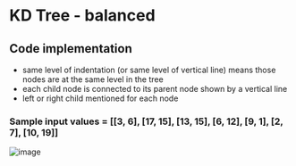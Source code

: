 # KD Tree - balanced

## Code implementation
- same level of indentation (or same level of vertical line) means those nodes are at the same level in the tree
- each child node is connected to its parent node shown by a vertical line
- left or right child mentioned for each node

###  Sample input values = [[3, 6], [17, 15], [13, 15], [6, 12], [9, 1], [2, 7], [10, 19]]

![image](https://github.com/mohitdhatrak/djsce-college-practicals/assets/91209576/76010441-aa6e-40d1-bb2d-dc50ab7d857e)
